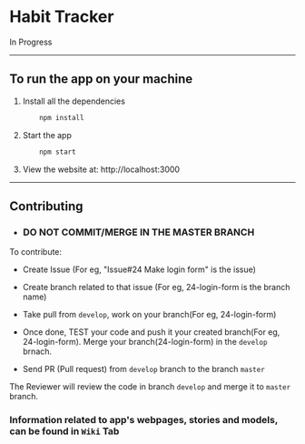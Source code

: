 # Habit Tracker

In Progress
* * *
## To run the app on your machine
1. Install all the dependencies

    ```bash
        npm install
    ```
2.  Start the app
    ```bash
        npm start
    ```
3.  View the website at: http://localhost:3000

* * *

## Contributing 

* ### DO NOT COMMIT/MERGE IN THE MASTER BRANCH

To contribute:

* Create Issue (For eg, "Issue#24 Make login form" is the issue)

* Create branch related to that issue (For eg, 24-login-form is the branch name)

* Take pull from ```develop```, work on your branch(For eg, 24-login-form)

* Once done, TEST your code and push it your created branch(For eg, 24-login-form). Merge your branch(24-login-form) in the ```develop``` brnach.

* Send PR (Pull request) from ```develop``` branch to the branch ```master```


The Reviewer will review the code in branch ```develop``` and merge it to ```master``` branch.


### Information related to app's webpages, stories and models, can be found in ```Wiki``` Tab